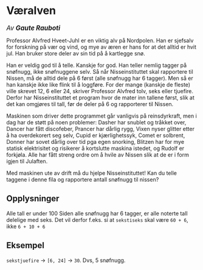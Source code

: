 # Væralven
<big>*Av* ***Gaute Rauboti***</big>

Professor Alvfred Hveet-Juhl er en viktig alv på Nordpolen. Han er sjefsalv for forskning på vær og vind, og mye av æren er hans for at det alltid er hvit jul. Han bruker store deler av sin tid på å kartlegge snø.

Han er veldig god til å telle. Kanskje for god. Han teller nemlig tagger på snøfnugg, ikke snøfnuggene selv. Så når Nisseinstituttet skal rapportere til Nissen, må de alltid dele på 6 først (alle snøfnugg har 6 tagger). Men så er han kanskje ikke like flink til å loggføre. For der mange (kanskje de fleste) ville skrevet 12, 6 eller 24, skriver Professor Alvfred tolv, seks eller tjuefire. Derfor har Nisseinstituttet et program hvor de mater inn tallene først, slik at det kan omgjøres til tall, før de deler på 6 og rapporterer til Nissen.

Maskinen som driver dette programmet går vanligvis på reinsdyrkraft, men i dag har de støtt på noen problemer: Dasher har snublet og tråkket over, Dancer har fått discofeber, Prancer har dårlig rygg, Vixen nyser glitter etter å ha overdekorert seg selv, Cupid er kjærlighetssyk, Comet er solbrent, Donner har sovet dårlig over tid pga egen snorking, Blitzen har for mye statisk elektrisitet og risikerer å kortslutte maskina istedet, og Rudolf er forkjøla. Alle har fått streng ordre om å hvile av Nissen slik at de er i form igjen til Julaften.

Med maskinen ute av drift må du hjelpe Nisseinstituttet! Kan du telle taggene i denne fila og rapportere antall snøfnugg til nissen?

## Opplysninger
Alle tall er under 100
Siden alle snøfnugg har 6 tagger, er alle noterte tall delelige med seks. Det vil derfor f.eks. si at ```sekstiseks``` skal være ```60 + 6```, ikke ```6 + 10 + 6```

## Eksempel
```sekstjuefire``` -> ```[6, 24]``` -> ```30```. Dvs, 5 snøfnugg.
